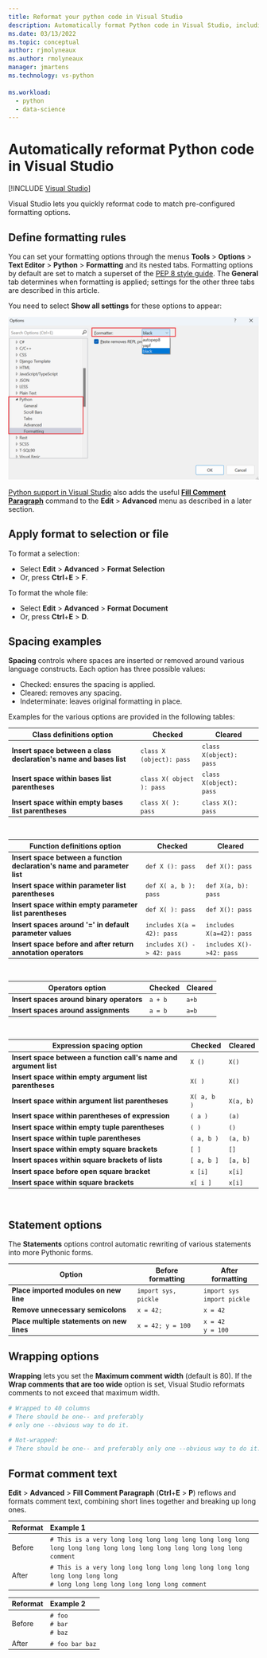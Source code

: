 ```yaml
---
title: Reformat your python code in Visual Studio
description: Automatically format Python code in Visual Studio, including spacing, statements, wrapping, and comments.
ms.date: 03/13/2022
ms.topic: conceptual
author: rjmolyneaux
ms.author: rmolyneaux
manager: jmartens
ms.technology: vs-python

ms.workload:
  - python
  - data-science
---
```

# Automatically reformat Python code in Visual Studio

 [!INCLUDE [Visual Studio](~/includes/applies-to-version/vs-windows-only.md)]

Visual Studio lets you quickly reformat code to match pre-configured formatting options.

## Define formatting rules

You can set your formatting options through the menus **Tools** > **Options** > **Text Editor** > **Python** > **Formatting** and its nested tabs. Formatting options by default are set to match a superset of the [PEP 8 style guide](https://www.python.org/dev/peps/pep-0008/). The **General** tab determines when formatting is applied; settings for the other three tabs are described in this article.

You need to select **Show all settings** for these options to appear:

![Python formatting options in Visual Studio](media/options-editor-formatting.png)

[Python support in Visual Studio](installing-python-support-in-visual-studio.md) also adds the useful [**Fill Comment Paragraph**](#comment) command to the **Edit** > **Advanced** menu as described in a later section.


## Apply format to selection or file

To format a selection: 
+ Select **Edit** > **Advanced** > **Format Selection** 
+ Or, press **Ctrl**+**E** > **F**.

To format the whole file: 
+ Select **Edit** > **Advanced** > **Format Document** 
+ Or, press **Ctrl**+**E** > **D**.


## Spacing examples

**Spacing** controls where spaces are inserted or removed around various language constructs. Each option has three possible values:

- Checked: ensures the spacing is applied.
- Cleared: removes any spacing.
- Indeterminate: leaves original formatting in place.

Examples for the various options are provided in the following tables:

| Class definitions option | Checked | Cleared |
| --- | --- | --- |
| **Insert space between a class declaration's name and bases list** | `class X (object): pass` | `class X(object): pass` |
| **Insert space within bases list parentheses** | `class X( object ): pass` | `class X(object): pass` |
| **Insert space within empty bases list parentheses** | `class X( ): pass` | `class X(): pass` |

<br/>

| Function definitions option | Checked | Cleared |
| --- | --- | --- |
| **Insert space between a function declaration's name and parameter list** | `def X (): pass` | `def X(): pass` |
| **Insert space within parameter list parentheses** | `def X( a, b ): pass` | `def X(a, b): pass` |
| **Insert space within empty parameter list parentheses** | `def X( ): pass` | `def X(): pass` |
| **Insert spaces around '=' in default parameter values** | `includes X(a = 42): pass` | `includes X(a=42): pass` |
| **Insert space before and after return annotation operators** | `includes X() -> 42: pass` | `includes X()->42: pass` |

<br/>

| Operators option | Checked | Cleared |
| --- | --- | --- |
| **Insert spaces around binary operators** | `a + b` | `a+b` |
| **Insert spaces around assignments** | `a = b` | `a=b` |

<br/>

| Expression spacing option | Checked | Cleared |
| --- | --- | --- |
| **Insert space between a function call's name and argument list** | `X ()` | `X()` |
| **Insert space within empty argument list parentheses** | `X( )` | `X()` |
| **Insert space within argument list parentheses** | `X( a, b )` | `X(a, b)` |
| **Insert space within parentheses of expression** | `( a )` | `(a)` |
| **Insert space within empty tuple parentheses** | `( )` | `()` |
| **Insert space within tuple parentheses** | `( a, b )` | `(a, b)` |
| **Insert space within empty square brackets** | `[ ]` | `[]` |
| **Insert spaces within square brackets of lists** | `[ a, b ]` | `[a, b]` |
| **Insert space before open square bracket** | `x [i]` | `x[i]` |
| **Insert space within square brackets** | `x[ i ]` | `x[i]` |

<br/>

## Statement options

The **Statements** options control automatic rewriting of various statements into more Pythonic forms.

| Option | Before formatting | After formatting |
| --- | --- | --- |
| **Place imported modules on new line** | `import sys, pickle` | `import sys`<br/>`import pickle` |
| **Remove unnecessary semicolons** | `x = 42;` | `x = 42` |
| **Place multiple statements on new lines** | `x = 42; y = 100` | `x = 42`<br/>`y = 100` |

## Wrapping options

**Wrapping** lets you set the **Maximum comment width** (default is 80). If the **Wrap comments that are too wide** option is set, Visual Studio reformats comments to not exceed that maximum width.

```python
# Wrapped to 40 columns
# There should be one-- and preferably
# only one --obvious way to do it.
```

```python
# Not-wrapped:
# There should be one-- and preferably only one --obvious way to do it.
```

<a name="comment"></a>

## Format comment text

**Edit** > **Advanced** > **Fill Comment Paragraph** (**Ctrl**+**E** > **P**) reflows and formats comment text, combining short lines together and breaking up long ones.


|Reformat| Example 1 |
| :- | :- |
|Before| `# This is a very long long long long long long long long long long long long long long long long long long long comment`|
|After| `# This is a very long long long long long long long long long long long long`<br/>`# long long long long long long long comment` |


|Reformat|Example 2 |
| :- | :- | 
|Before|`# foo`<br/>`# bar`<br/>`# baz`  |
|After| `# foo bar baz` |
